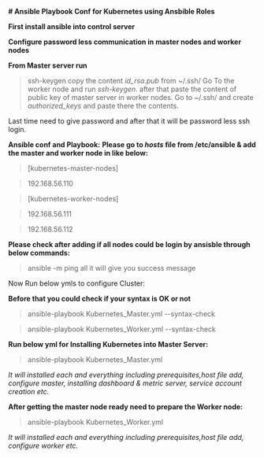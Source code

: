 **# Ansible Playbook Conf for Kubernetes using Ansbible Roles**

**First install ansible into control server**

**Configure password less communication in master nodes and worker nodes**

**From Master server run**

>  ssh-keygen
copy the content *id_rsa.pub* from ~/.ssh/
Go To the worker node and run *ssh-keygen*.
after that paste the content of public key of master server in worker nodes.
Go to ~/.ssh/ and create *authorized_keys* and paste there the contents.

Last time need to give password and after that it will be password less ssh login.

**Ansible conf and Playbook:** **Please go to *hosts* file from /etc/ansible & add the master and worker node in like below:**

> [kubernetes-master-nodes]

> 192.168.56.110

> [kubernetes-worker-nodes]

> 192.168.56.111

> 192.168.56.112

**Please check after adding if all nodes could be login by ansisble through below commands:**
> ansible -m ping all
it will give you success message

Now Run below ymls to configure Cluster:

**Before that you could check if your syntax is OK or not**
> ansible-playbook Kubernetes_Master.yml --syntax-check

> ansible-playbook Kubernetes_Worker.yml --syntax-check

**Run below yml for Installing Kubernetes into Master Server:**
> ansible-playbook Kubernetes_Master.yml

*It will installed each and everything including prerequisites,host file add, configure master, installing dashboard & metric server, service account creation etc.*


**After getting the master node ready need to prepare the Worker node:**
> ansible-playbook Kubernetes_Worker.yml

*It will installed each and everything including prerequisites,host file add, configure worker etc.*


